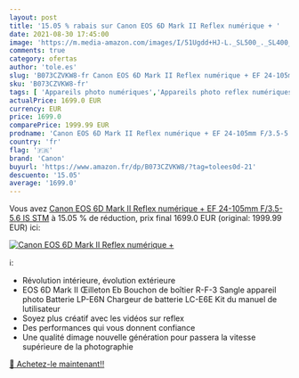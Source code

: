 ```yaml
---
layout: post
title: '15.05 % rabais sur Canon EOS 6D Mark II Reflex numérique + '
date: 2021-08-30 17:45:00
image: 'https://m.media-amazon.com/images/I/51Ugdd+HJ-L._SL500_._SL400_.jpg'
comments: true
category: ofertas
author: 'tole.es'
slug: 'B073CZVKW8-fr Canon EOS 6D Mark II Reflex numérique + EF 24-105mm...'
sku: 'B073CZVKW8-fr'
tags: [ 'Appareils photo numériques','Appareils photo reflex numériques','High-Tech','Photo et caméscopes','canon', ]
actualPrice: 1699.0 EUR
currency: EUR
price: 1699.0
comparePrice: 1999.99 EUR
prodname: 'Canon EOS 6D Mark II Reflex numérique + EF 24-105mm F/3.5-5.6 IS STM'
country: 'fr'
flag: '🇫🇷'
brand: 'Canon'
buyurl: 'https://www.amazon.fr/dp/B073CZVKW8/?tag=tolees0d-21'
descuento: '15.05'
average: '1699.0'
---
```


Vous avez [Canon EOS 6D Mark II Reflex numérique + EF 24-105mm F/3.5-5.6 IS STM](https://www.amazon.fr/dp/B073CZVKW8/?tag=tolees0d-21)  à  15.05 % de réduction, prix final  1699.0 EUR (original: 1999.99 EUR) ici:

[![Canon EOS 6D Mark II Reflex numérique + ](https://m.media-amazon.com/images/I/51Ugdd+HJ-L._SL500_._SL400_.jpg)](https://www.amazon.fr/dp/B073CZVKW8/?tag=tolees0d-21)

ℹ️:

- Révolution intérieure, évolution extérieure
- EOS 6D Mark II Œilleton Eb Bouchon de boîtier R-F-3 Sangle appareil photo Batterie LP-E6N Chargeur de batterie LC-E6E Kit du manuel de lutilisateur
- Soyez plus créatif avec les vidéos sur reflex
- Des performances qui vous donnent confiance
- Une qualité dimage nouvelle génération pour passera la vitesse supérieure de la photographie

[🛒 Achetez-le maintenant!!](https://www.amazon.fr/dp/B073CZVKW8/?tag=tolees0d-21)
